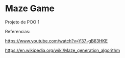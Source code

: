 # Maze Game

Projeto de POO 1

Referencias:

https://www.youtube.com/watch?v=Y37-gB83HKE

https://en.wikipedia.org/wiki/Maze_generation_algorithm
